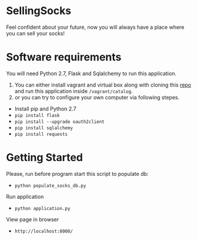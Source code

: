 # SellingSocks

Feel confident about your future, now you will always have a place where you can sell your socks!


# Software requirements

You will need Python 2.7, Flask and Sqlalchemy to run this application. 
1. You can either install vagrant and virtual box along with cloning this [repo](https://github.com/udacity/fullstack-nanodegree-vm) and run this application inside `/vagrant/catalog`.
2. or you can try to configure your own computer via following stepes.
* Install pip and Python 2.7 
* `pip install flask`
* `pip install --upgrade oauth2client`
* `pip install sqlalchemy`
* `pip install requests`

# Getting Started

Please, run before program start this script to populate db:
* `python populate_socks_db.py`

Run application
* `python application.py `

View page in browser
* `http://localhost:8000/`
